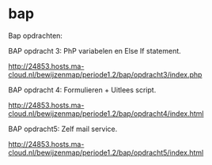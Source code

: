 # bap
Bap opdrachten:

BAP opdracht 3:
PhP variabelen en Else If statement.

http://24853.hosts.ma-cloud.nl/bewijzenmap/periode1.2/bap/opdracht3/index.php

BAP opdracht 4:
Formulieren + Uitlees script.

http://24853.hosts.ma-cloud.nl/bewijzenmap/periode1.2/bap/opdracht4/index.html

BAP opdracht5:
Zelf mail service.

http://24853.hosts.ma-cloud.nl/bewijzenmap/periode1.2/bap/opdracht5/index.html

